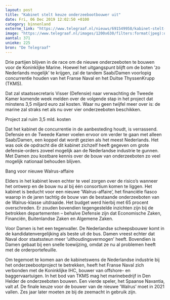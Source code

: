 ```yaml
---
layout: post
title: "Kabinet stelt keuze onderzeebootbouwer uit"
date: Fri, 06 Dec 2019 12:02:50 +0100
category: binnenland
externe_link: "https://www.telegraaf.nl/nieuws/691549958/kabinet-stelt-keuze-onderzeebootbouwer-uit"
image: "https://www.telegraaf.nl/images/1200x630/filters:format(jpeg):quality(80)/cdn-kiosk-api.telegraaf.nl/f1a07cee-1817-11ea-ab0d-02d1dbdc35d1.jpg"
aantal: 371
unieke: 225
bron: "De Telegraaf"
---
```


<p class="intro">Drie partijen blijven in de race om de nieuwe onderzeeboten te bouwen voor de Koninklijke Marine. Hoewel het uitgangspunt blijft om de boten ’zo Nederlands mogelijk’ te krijgen, zal de tandem Saab/Damen voorlopig concurrentie houden van het Franse Naval en het Duitse ThyssenKrupp (TKMS).</p> <p>Dat zal staatssecretaris Visser (Defensie) naar verwachting de Tweede Kamer komende week melden over de volgende stap in het project dat minstens 3,5 miljard euro zal kosten. Waar nu geen twijfel meer over is: de marine zal straks net als nu over vier onderzeeboten beschikken.</p><p>Project zal ruim 3,5 mld. kosten</p><p>Dat het kabinet de concurrentie in de aanbesteding houdt, is verrassend. Defensie en de Tweede Kamer voelen ervoor om verder te gaan met alleen Saab/Damen, een koppel dat wordt gezien als het meest Nederlands. Het was ook de opdracht die dit kabinet zichzelf heeft gegeven om grote defensie-orders zoveel mogelijk aan de Nederlandse industrie te gunnen. Met Damen zou kostbare kennis over de bouw van onderzeeboten zo veel mogelijk nationaal behouden blijven.</p><p>Bang voor nieuwe Walrus-affaire</p><p>Elders in het kabinet leven echter te veel zorgen over de risico’s wanneer het ontwerp en de bouw nu al bij één consortium komen te liggen. Het kabinet is beducht voor een nieuwe ’Walrus-affaire’, het financiële fiasco waarop in de jaren tachtig de bouw van de bestaande onderzeeboten van de Walrus-klasse uitdraaide. Het budget werd hierbij met 65 procent overschreden. Er zouden bovendien tegengestelde inzichten zijn bij de betrokken departementen – behalve Defensie zijn dat Economische Zaken, Financiën, Buitenlandse Zaken en Algemene Zaken.</p><p>Voor Damen is het een tegenvaller. De Nederlandse scheepsbouwer komt in de kandidatenvergelijking als beste uit de bus. Damen vreest echter dat Naval door staatssteun meer ’uithoudingsvermogen’ heeft. Bovendien is Damen gebaat bij een snelle toewijzing, omdat ze nu al problemen heeft met de orderportefeuille.</p><p>Om tegemoet te komen aan de kabinetswens de Nederlandse industrie bij het onderzeebootproject te betrekken, heeft het Franse Naval zich verbonden met de Koninklijke IHC, bouwer van offshore- en baggervaartuigen. In het bod van TKMS mag het marinebedrijf in Den Helder de onderzeeboten bouwen. Een vierde speler, het Spaanse Navantia, valt af. De finale keuze voor de bouwer van de nieuwe ’Walrus’ moet in 2021 vallen. Zes jaar later moeten ze bij de zeemacht in gebruik zijn.</p>
